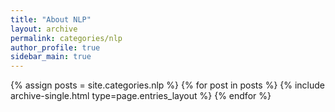 ```yaml
---
title: "About NLP"
layout: archive
permalink: categories/nlp
author_profile: true
sidebar_main: true
---
```



{% assign posts = site.categories.nlp %}
{% for post in posts %} {% include archive-single.html type=page.entries_layout %} {% endfor %}
